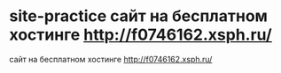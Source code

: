 # site-practice сайт на бесплатном хостинге http://f0746162.xsph.ru/
сайт на бесплатном хостинге
http://f0746162.xsph.ru/
